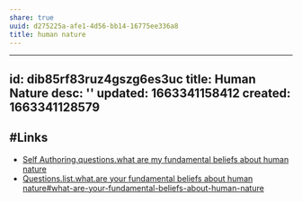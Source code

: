```yaml
---
share: true
uuid: d275225a-afe1-4d56-bb14-16775ee336a8
title: human nature
---
```

---
id: dib85rf83ruz4gszg6es3uc
title: Human Nature
desc: ''
updated: 1663341158412
created: 1663341128579
---

## #Links

* [Self Authoring.questions.what are my fundamental beliefs about human nature](/undefined)
* [Questions.list.what.are your fundamental beliefs about human nature#what-are-your-fundamental-beliefs-about-human-nature](/undefined)
